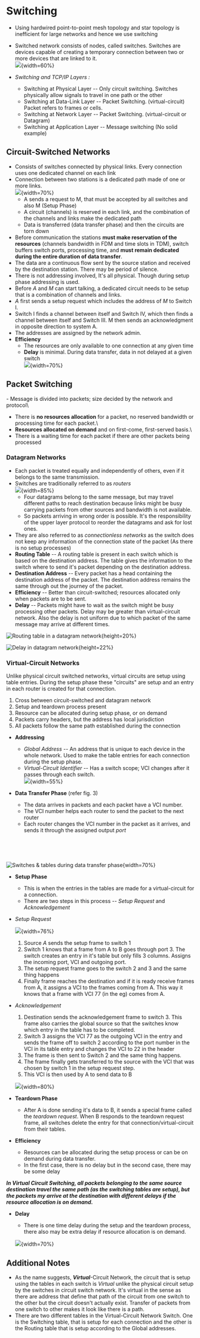 # Switching
- Using hardwired point-to-point mesh topology and star topology is inefficient for large networks
and hence we use switching
- Switched network consists of nodes, called switches. Switches are devices
capable of creating a temporary connection between two or more devices that
are linked to it.\
![](img/8.2.png){width=60%}

- *Switching and TCP/IP Layers :*
  * Switching at Physical Layer -- Only circuit switching. Switches physically
  allow signals to travel in one path or the other
  * Switching at Data-Link Layer -- Packet Switching. (virtual-circuit)
  Packet refers to frames or cells. 
  * Switching at Network Layer -- Packet Switching. (virtual-circuit or Datagram)
  * Switching at Application Layer -- Message switching (No solid example)

## Circuit-Switched Networks
- Consists of switches connected by physical links. Every connection
uses one dedicated channel on each link
- Connection between two stations is a dedicated path made of one or more
links.\
  ![](img/8.3.png){width=70%}
    * A sends a request to M, that must be accepted by all switches and also
    M (Setup Phase)
    * A circuit (channels) is reserved in each link, and the combination of
    the channels and links make the dedicated path
    * Data is transferred (data transfer phase) and then the circuits are torn
    down
- Before communication the stations **must make reservation of the resources**
(channels bandwidth in FDM and time slots in TDM), switch buffers switch ports, processing
time, and **must remain dedicated during the entire duration of data transfer**.
- The data are a continuous flow sent by the source station and received by the
destination station. There may be period of silence.
- There is not addressing involved, It's all physical. Though during setup
phase addressing is used.
- Before *A* and *M* can start talking, a dedicated circuit needs to be setup
 that is a combination of channels and links. 
- *A* first sends a setup request which includes the address of *M* to Switch I.
- Switch I finds a channel between itself and Switch IV, which then finds
a channel between itself and Switch III. M then sends an acknowledgment in
opposite direction to system A.
- The addresses are assigned by the network admin.
- **Efficiency**
  * The resources are only available to one connection at any given time
  * **Delay** is minimal. During data transfer, data in not delayed at a given
switch\
  ![](img/8.6.png){width=70%}

## Packet Switching
\- Message is divided into packets; size decided by the network and protocol\
- There is **no resources allocation** for a packet, no reserved bandwidth
or processing time for each packet.\
- **Resources allocated on demand** and on first-come, first-served basis.\
- There is a waiting time for each packet if there are other packets being
processed

### Datagram Networks
- Each packet is treated equally and independently of others, even if it
belongs to the same transmission.
- Switches are traditionally referred to as *routers*\
  ![](img/8.7.png){width=85%}
  * Four datagrams belong to the same message, but may travel different paths
  to reach destination because links might be busy carrying packets from
  other sources and bandwidth is not available.
  * So packets arriving in wrong order is possible. It's the responsibility
  of the upper layer protocol to reorder the datagrams and ask for lost ones.
- They are also referred to as *connectionless networks* as the switch does
  not keep any information of the connection state of the packet (As there is
  no setup processes) 
- **Routing Table** -- A routing table is present in each switch which is
  based on the destination address. The table gives the information to the
  switch where to send it's packet depending on the destination address.
- **Destination Address** -- Every packet has a head containing the
  destination address of the packet. The destination address remains the same
  through out the journey of the packet.
- **Efficiency** -- Better than circuit-switched; resources allocated only
  when packets are to be sent.
- **Delay** -- Packets might have to wait as the switch might be busy
  processing other packets. Delay may be greater than virtual-circuit network.
  Also the delay is not uniform due to which packet of the same message may
  arrive at different times.
  
![Routing table in a datagram network](img/8.8.png){height=20%}

![Delay in datagram network](img/8.9.png){height=22%}


### Virtual-Circuit Networks
Unlike physical circuit switched networks, virtual circuits are setup using
table entries. During the setup phase these "circuits" are setup and an
entry in each router is created for that connection.

1. Cross between circuit-switched and datagram network
1. Setup and teardown process present
1. Resource can be allocated during setup phase, or on demand
1. Packets carry headers, but the address has local jurisdiction
1. All packets follow the same path established during the connection

- **Addressing**
  * *Global Address* -- An address that is unique to each device in the whole
  network. Used to make the table entries for each connection during the setup phase.
  * *Virtual-Circuit Identifier* -- Has a switch scope; VCI changes after it
  passes through each switch.\
  ![](img/8.11.png){width=55%}

- **Data Transfer Phase** (refer fig. 3)
  * The data arrives in packets and each packet have a VCI number.
  * The VCI number helps each router to send the packet to the next router
  * Each router changes the VCI number in the packet as it arrives, and sends
  it through the assigned output *port*

&nbsp;

&nbsp;

![Switches & tables during data transfer phase](img/8.12.png){width=70%}

- **Setup Phase**
  * This is when the entries in the tables are made for a virtual-circuit for
  a connection.
  * There are two steps in this process -- *Setup Request* and
  *Acknowledgement*
- *Setup Request*

  ![](img/8.14.png){width=76%}
  1. Source *A* sends the setup frame to switch 1
  2. Switch 1 knows that a frame from A to B goes through port 3. The switch
  creates an entry in it's table but only fills 3 columns. Assigns the
  incoming port, VCI and outgoing port.
  3. The setup request frame goes to the switch 2 and 3 and the same thing
  happens
  4. Finally frame reaches the destination and if it is ready receive frames
  from A, it assigns a VCI to the frames coming from A. This way it knows
  that a frame with VCI 77 (in the eg) comes from A.
- *Acknowledgement*
  1. Destination sends the acknowledgement frame to switch 3. This frame
  also carries the global source so that the switches know which entry in the table
  has to be completed.
  2. Switch 3 assigns the VCI 77 as the outgoing VCI in the entry and sends
  the frame off to switch 2 according to the port number in the VCI in its
  table entry and changes the VCI to 22 in the header
  3. The frame is then sent to Switch 2 and the same thing happens.
  4. The frame finally gets transferred to the source with the VCI that was
  chosen by switch 1 in the setup request step.
  5. This VCI is then used by A to send data to B 

  ![](img/8.15.png){width=80%}

- **Teardown Phase**
  * After A is done sending it's data to B, it sends a special frame called the
  *teardown request*. When B responds to the teardown request frame, all
  switches delete the entry for that connection/virtual-circuit from their
  tables.
- **Efficiency**
  * Resources can be allocated during the setup process or can be on demand
  during data transfer.
  * In the first case, there is no delay but in the second case, there may be
  some delay

  <!--end of list -->
***In Virtual Circuit Switching, all packets belonging to the same source
  destination travel the same path (as the switching tables are setup), but the packets my arrive at the destination with different delays if the resource allocation is on demand.***

- **Delay**
  * There is one time delay during the setup and the teardown process, there
  also may be extra delay if resource allocation is on demand.

  ![](img/8.16.png){width=70%}


## Additional Notes
- As the name suggests, ***Virtual***-Circuit Network, the circuit that is setup
using the tables in each switch is *Virtual* unlike the physical circuit setup
by the switches in circuit switch network. It's virtual in the sense 
as there are address that define that path of the circuit from one switch to
the other but the circuit doesn't actually exist. Transfer of packets from one
switch to other makes it look like there is a path.
- There are two different tables in the Virtual-Circuit Network Switch. One
is the Switching table, that is setup for each connection and the other is 
the Routing table that is setup according to the Global addresses.
